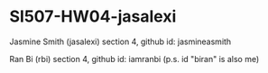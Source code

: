 # SI507-HW04-jasalexi
Jasmine Smith (jasalexi) section 4, github id: jasmineasmith

Ran Bi (rbi) section 4, github id: iamranbi (p.s. id "biran" is also me)
